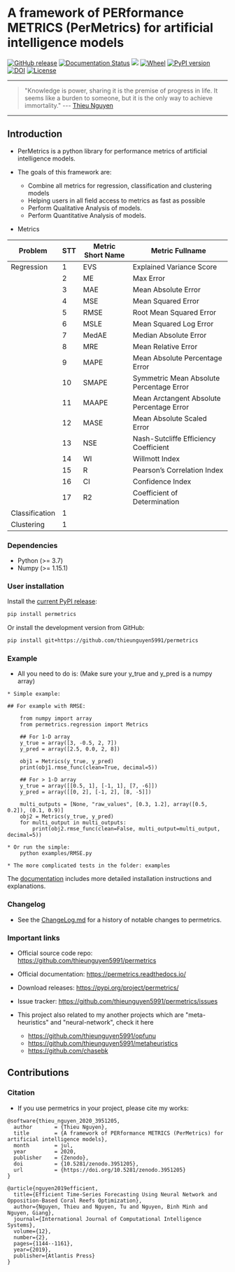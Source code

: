 # A framework of PERformance METRICS (PerMetrics) for artificial intelligence models
[![GitHub release](https://img.shields.io/badge/release-1.0.1-yellow.svg)]()
[![Documentation Status](https://readthedocs.org/projects/permetrics/badge/?version=latest)](https://permetrics.readthedocs.io/en/latest/?badge=latest)
[![](https://img.shields.io/badge/python-3.7+-orange.svg)](https://www.python.org/downloads/release/python-370/)
[![Wheel](https://img.shields.io/pypi/wheel/gensim.svg)](https://pypi.python.org/pypi/permetrics) 
[![PyPI version](https://badge.fury.io/py/permetrics.svg)](https://badge.fury.io/py/permetrics)
[![DOI](https://zenodo.org/badge/280617738.svg)](https://zenodo.org/badge/latestdoi/280617738)
[![License](https://img.shields.io/badge/License-Apache%202.0-blue.svg)](https://opensource.org/licenses/Apache-2.0)


---
> "Knowledge is power, sharing it is the premise of progress in life. It seems like a burden to someone, but it is the only way to achieve immortality."
>  --- [Thieu Nguyen](https://www.researchgate.net/profile/Thieu_Nguyen6)
---

## Introduction
* PerMetrics is a python library for performance metrics of artificial intelligence models.

* The goals of this framework are:
    * Combine all metrics for regression, classification and clustering models
    * Helping users in all field access to metrics as fast as possible
    * Perform Qualitative Analysis of models.
    * Perform Quantitative Analysis of models.

* Metrics

| Problem        | STT | Metric Short Name | Metric Fullname                           |
|----------------|-----|-------------------|-------------------------------------------|
| Regression     | 1   | EVS               | Explained Variance Score                  |
|                | 2   | ME                | Max Error                                 |
|                | 3   | MAE               | Mean Absolute Error                       |
|                | 4   | MSE               | Mean Squared Error                        |
|                | 5   | RMSE              | Root Mean Squared Error                   |
|                | 6   | MSLE              | Mean Squared Log Error                    |
|                | 7   | MedAE             | Median Absolute Error                     |
|                | 8   | MRE               | Mean Relative Error                       |
|                | 9   | MAPE              | Mean Absolute Percentage Error            |
|                | 10  | SMAPE             | Symmetric Mean Absolute Percentage Error  |
|                | 11  | MAAPE             | Mean Arctangent Absolute Percentage Error |
|                | 12  | MASE              | Mean Absolute Scaled Error                |
|                | 13  | NSE               | Nash\-Sutcliffe Efficiency Coefficient    |
|                | 14  | WI                | Willmott Index                            |
|                | 15  | R                 | Pearson’s Correlation Index               |
|                | 16  | CI                | Confidence Index                          |
|                | 17  | R2                | Coefficient of Determination              |
| Classification | 1   |                   |                                           |
| Clustering     | 1   |                   |                                           |



### Dependencies
* Python (>= 3.7)
* Numpy (>= 1.15.1)


### User installation
Install the [current PyPI release](https://pypi.python.org/pypi/permetrics):

```bash
pip install permetrics
```

Or install the development version from GitHub:

```bash
pip install git+https://github.com/thieunguyen5991/permetrics
```


### Example
+ All you need to do is: (Make sure your y_true and y_pred is a numpy array)

```code 
* Simple example:

## For example with RMSE:

    from numpy import array
    from permetrics.regression import Metrics
    
    ## For 1-D array
    y_true = array([3, -0.5, 2, 7])
    y_pred = array([2.5, 0.0, 2, 8])
    
    obj1 = Metrics(y_true, y_pred)
    print(obj1.rmse_func(clean=True, decimal=5))
    
    ## For > 1-D array
    y_true = array([[0.5, 1], [-1, 1], [7, -6]])
    y_pred = array([[0, 2], [-1, 2], [8, -5]])
    
    multi_outputs = [None, "raw_values", [0.3, 1.2], array([0.5, 0.2]), (0.1, 0.9)]
    obj2 = Metrics(y_true, y_pred)
    for multi_output in multi_outputs:
        print(obj2.rmse_func(clean=False, multi_output=multi_output, decimal=5))

* Or run the simple:
    python examples/RMSE.py

* The more complicated tests in the folder: examples
```
The [documentation](https://permetrics.readthedocs.io/) includes more detailed installation instructions and explanations.

### Changelog
* See the [ChangeLog.md](https://github.com/thieunguyen5991/permetrics/blob/master/ChangeLog.md) for a history of notable changes to permetrics.


### Important links

* Official source code repo: https://github.com/thieunguyen5991/permetrics
* Official documentation: https://permetrics.readthedocs.io/
* Download releases: https://pypi.org/project/permetrics/
* Issue tracker: https://github.com/thieunguyen5991/permetrics/issues

* This project also related to my another projects which are "meta-heuristics" and "neural-network", check it here
    * https://github.com/thieunguyen5991/opfunu
    * https://github.com/thieunguyen5991/metaheuristics
    * https://github.com/chasebk
    
   
## Contributions 

### Citation
+ If you use permetrics in your project, please cite my works: 
```code 
@software{thieu_nguyen_2020_3951205,
  author       = {Thieu Nguyen},
  title        = {A framework of PERformance METRICS (PerMetrics) for artificial intelligence models},
  month        = jul,
  year         = 2020,
  publisher    = {Zenodo},
  doi          = {10.5281/zenodo.3951205},
  url          = {https://doi.org/10.5281/zenodo.3951205}
}

@article{nguyen2019efficient,
  title={Efficient Time-Series Forecasting Using Neural Network and Opposition-Based Coral Reefs Optimization},
  author={Nguyen, Thieu and Nguyen, Tu and Nguyen, Binh Minh and Nguyen, Giang},
  journal={International Journal of Computational Intelligence Systems},
  volume={12},
  number={2},
  pages={1144--1161},
  year={2019},
  publisher={Atlantis Press}
}
```
 
